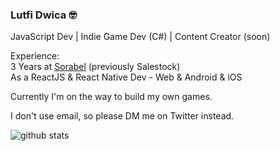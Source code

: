 
### Lutfi Dwica 🤓
JavaScript Dev | Indie Game Dev (C#) | Content Creator (soon)

Experience:   
3 Years at [Sorabel](https://sorabel.com) (previously Salestock)  
As a ReactJS & React Native Dev - Web & Android & iOS

Currently I'm on the way to build my own games.

I don't use email, so please DM me on Twitter instead.

![github stats](https://github-readme-stats.vercel.app/api?username=dwicao&show_icons=true)
